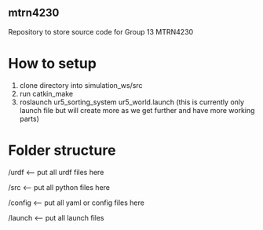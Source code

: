 ## mtrn4230
Repository to store source code for Group 13 MTRN4230

# How to setup
1. clone directory into simulation_ws/src
2. run catkin_make
3. roslaunch ur5_sorting_system ur5_world.launch 
(this is currently only launch file but will create more as we get further and have more working parts) 

# Folder structure
/urdf   <-- put all urdf files here

/src    <-- put all python files here

/config <-- put all yaml or config files here

/launch <-- put all launch files
